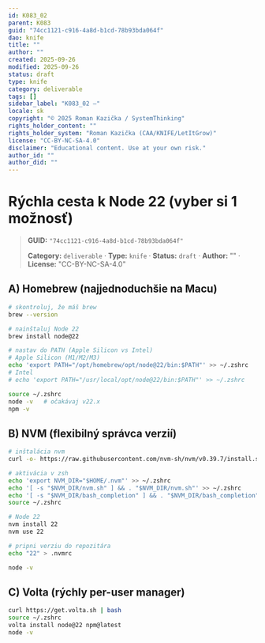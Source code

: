 ```yaml
---
id: K083_02
parent: K083
guid: "74cc1121-c916-4a8d-b1cd-78b93bda064f"
dao: knife
title: ""
author: ""
created: 2025-09-26
modified: 2025-09-26
status: draft
type: knife
category: deliverable
tags: []
sidebar_label: "K083_02 –"
locale: sk
copyright: "© 2025 Roman Kazička / SystemThinking"
rights_holder_content: ""
rights_holder_system: "Roman Kazička (CAA/KNIFE/LetItGrow)"
license: "CC-BY-NC-SA-4.0"
disclaimer: "Educational content. Use at your own risk."
author_id: ""
author_did: ""
---
```

# Rýchla cesta k Node 22 (vyber si 1 možnosť)
<!-- fm-visible: start -->

> **GUID:** `"74cc1121-c916-4a8d-b1cd-78b93bda064f"`
>   
> **Category:** `deliverable` · **Type:** `knife` · **Status:** `draft` · **Author:** "" · **License:** "CC-BY-NC-SA-4.0"
<!-- fm-visible: end -->


## A) Homebrew (najjednoduchšie na Macu)
```bash
# skontroluj, že máš brew
brew --version

# nainštaluj Node 22
brew install node@22

# nastav do PATH (Apple Silicon vs Intel)
# Apple Silicon (M1/M2/M3)
echo 'export PATH="/opt/homebrew/opt/node@22/bin:$PATH"' >> ~/.zshrc
# Intel
# echo 'export PATH="/usr/local/opt/node@22/bin:$PATH"' >> ~/.zshrc

source ~/.zshrc
node -v   # očakávaj v22.x
npm -v
```

## B) NVM (flexibilný správca verzií)
```bash
# inštalácia nvm
curl -o- https://raw.githubusercontent.com/nvm-sh/nvm/v0.39.7/install.sh | bash

# aktivácia v zsh
echo 'export NVM_DIR="$HOME/.nvm"' >> ~/.zshrc
echo '[ -s "$NVM_DIR/nvm.sh" ] && . "$NVM_DIR/nvm.sh"' >> ~/.zshrc
echo '[ -s "$NVM_DIR/bash_completion" ] && . "$NVM_DIR/bash_completion"' >> ~/.zshrc
source ~/.zshrc

# Node 22
nvm install 22
nvm use 22

# pripni verziu do repozitára
echo "22" > .nvmrc

node -v
```

## C) Volta (rýchly per-user manager)
```bash
curl https://get.volta.sh | bash
source ~/.zshrc
volta install node@22 npm@latest
node -v
```
